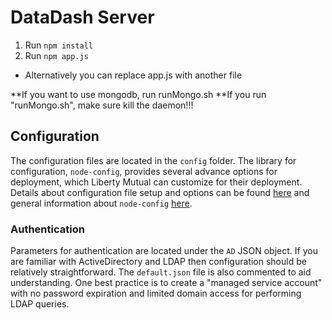 # DataDash Server

1. Run `npm install`
2. Run `npm app.js`
  * Alternatively you can replace app.js with another file

**If you want to use mongodb, run runMongo.sh
**If you run "runMongo.sh", make sure kill the daemon!!!

## Configuration
The configuration files are located in the `config` folder. The library for configuration, `node-config`, provides several advance options for deployment, which Liberty Mutual can customize for their deployment. Details about configuration file setup and options can be found [here](https://github.com/lorenwest/node-config/wiki/Configuration-Files) and general information about `node-config` [here](https://github.com/lorenwest/node-config).

### Authentication
Parameters for authentication are located under the `AD` JSON object. If you are familiar with ActiveDirectory and LDAP then configuration should be relatively straightforward. The `default.json` file is also commented to aid understanding.
One best practice is to create a "managed service account" with no password expiration and limited domain access for performing LDAP queries.

